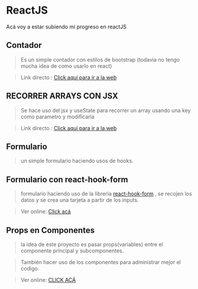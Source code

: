 # ReactJS
Acá voy a estar subiendo mi progreso en reactJS

## Contador
> Es un simple contador con estilos de bootstrap (todavia no tengo mucha idea de como usarlo en react)

> Link directo  : [Click aquí para ir a la web](https://erikfirstcontador.netlify.app)

## RECORRER ARRAYS CON JSX

> Se hace uso del jsx y useState para recorrer un array usando una key como parametro y modificarla

> Link directo  : [Click aquí para ir a la web](https://readarraysjsxerik.netlify.app/)

## Formulario

> un simple formulario haciendo usos de hooks. 

## Formulario con react-hook-form

> formulario haciendo uso de la libreria [react-hook-form](https://react-hook-form.com/get-started) , se recojen los datos y se crea una tarjeta a partir de los inputs.

> Ver online: [Click acá](https://reacthooksformulario.netlify.app/)

## Props en Componentes

> la idea de este proyecto es pasar props(variables) entre el componente principal y subcomponentes.

> También hacer uso de los componentes para administrar mejor el codigo.

> Ver online: [CLICK ACÁ](https://propsencomponentes1.netlify.app/)